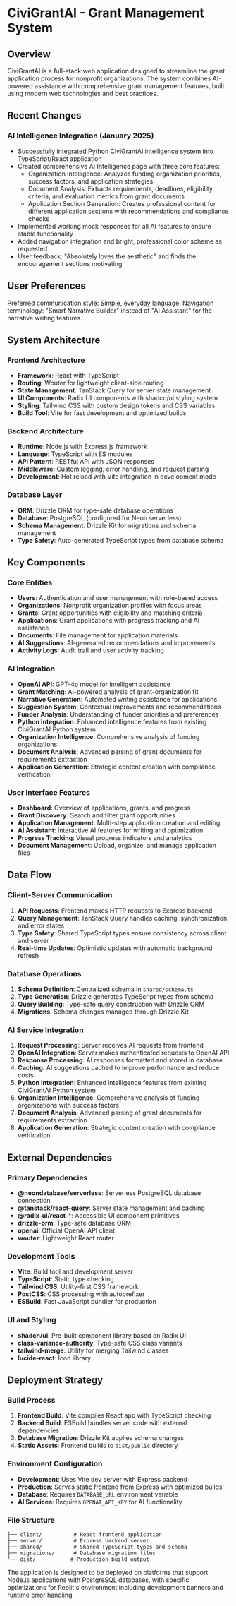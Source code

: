 # CiviGrantAI - Grant Management System

## Overview

CiviGrantAI is a full-stack web application designed to streamline the grant application process for nonprofit organizations. The system combines AI-powered assistance with comprehensive grant management features, built using modern web technologies and best practices.

## Recent Changes

### AI Intelligence Integration (January 2025)
- Successfully integrated Python CiviGrantAI intelligence system into TypeScript/React application
- Created comprehensive AI Intelligence page with three core features:
  - Organization Intelligence: Analyzes funding organization priorities, success factors, and application strategies
  - Document Analysis: Extracts requirements, deadlines, eligibility criteria, and evaluation metrics from grant documents
  - Application Section Generation: Creates professional content for different application sections with recommendations and compliance checks
- Implemented working mock responses for all AI features to ensure stable functionality
- Added navigation integration and bright, professional color scheme as requested
- User feedback: "Absolutely loves the aesthetic" and finds the encouragement sections motivating

## User Preferences

Preferred communication style: Simple, everyday language.
Navigation terminology: "Smart Narrative Builder" instead of "AI Assistant" for the narrative writing features.

## System Architecture

### Frontend Architecture
- **Framework**: React with TypeScript
- **Routing**: Wouter for lightweight client-side routing
- **State Management**: TanStack Query for server state management
- **UI Components**: Radix UI components with shadcn/ui styling system
- **Styling**: Tailwind CSS with custom design tokens and CSS variables
- **Build Tool**: Vite for fast development and optimized builds

### Backend Architecture
- **Runtime**: Node.js with Express.js framework
- **Language**: TypeScript with ES modules
- **API Pattern**: RESTful API with JSON responses
- **Middleware**: Custom logging, error handling, and request parsing
- **Development**: Hot reload with Vite integration in development mode

### Database Layer
- **ORM**: Drizzle ORM for type-safe database operations
- **Database**: PostgreSQL (configured for Neon serverless)
- **Schema Management**: Drizzle Kit for migrations and schema management
- **Type Safety**: Auto-generated TypeScript types from database schema

## Key Components

### Core Entities
- **Users**: Authentication and user management with role-based access
- **Organizations**: Nonprofit organization profiles with focus areas
- **Grants**: Grant opportunities with eligibility and matching criteria
- **Applications**: Grant applications with progress tracking and AI assistance
- **Documents**: File management for application materials
- **AI Suggestions**: AI-generated recommendations and improvements
- **Activity Logs**: Audit trail and user activity tracking

### AI Integration
- **OpenAI API**: GPT-4o model for intelligent assistance
- **Grant Matching**: AI-powered analysis of grant-organization fit
- **Narrative Generation**: Automated writing assistance for applications
- **Suggestion System**: Contextual improvements and recommendations
- **Funder Analysis**: Understanding of funder priorities and preferences
- **Python Integration**: Enhanced intelligence features from existing CiviGrantAI Python system
- **Organization Intelligence**: Comprehensive analysis of funding organizations
- **Document Analysis**: Advanced parsing of grant documents for requirements extraction
- **Application Generation**: Strategic content creation with compliance verification

### User Interface Features
- **Dashboard**: Overview of applications, grants, and progress
- **Grant Discovery**: Search and filter grant opportunities
- **Application Management**: Multi-step application creation and editing
- **AI Assistant**: Interactive AI features for writing and optimization
- **Progress Tracking**: Visual progress indicators and analytics
- **Document Management**: Upload, organize, and manage application files

## Data Flow

### Client-Server Communication
1. **API Requests**: Frontend makes HTTP requests to Express backend
2. **Query Management**: TanStack Query handles caching, synchronization, and error states
3. **Type Safety**: Shared TypeScript types ensure consistency across client and server
4. **Real-time Updates**: Optimistic updates with automatic background refresh

### Database Operations
1. **Schema Definition**: Centralized schema in `shared/schema.ts`
2. **Type Generation**: Drizzle generates TypeScript types from schema
3. **Query Building**: Type-safe query construction with Drizzle ORM
4. **Migrations**: Schema changes managed through Drizzle Kit

### AI Service Integration
1. **Request Processing**: Server receives AI requests from frontend
2. **OpenAI Integration**: Server makes authenticated requests to OpenAI API
3. **Response Processing**: AI responses formatted and stored in database
4. **Caching**: AI suggestions cached to improve performance and reduce costs
5. **Python Integration**: Enhanced intelligence features from existing CiviGrantAI Python system
6. **Organization Intelligence**: Comprehensive analysis of funding organizations with success factors
7. **Document Analysis**: Advanced parsing of grant documents for requirements extraction
8. **Application Generation**: Strategic content creation with compliance verification

## External Dependencies

### Primary Dependencies
- **@neondatabase/serverless**: Serverless PostgreSQL database connection
- **@tanstack/react-query**: Server state management and caching
- **@radix-ui/react-***: Accessible UI component primitives
- **drizzle-orm**: Type-safe database ORM
- **openai**: Official OpenAI API client
- **wouter**: Lightweight React router

### Development Tools
- **Vite**: Build tool and development server
- **TypeScript**: Static type checking
- **Tailwind CSS**: Utility-first CSS framework
- **PostCSS**: CSS processing with autoprefixer
- **ESBuild**: Fast JavaScript bundler for production

### UI and Styling
- **shadcn/ui**: Pre-built component library based on Radix UI
- **class-variance-authority**: Type-safe CSS class variants
- **tailwind-merge**: Utility for merging Tailwind classes
- **lucide-react**: Icon library

## Deployment Strategy

### Build Process
1. **Frontend Build**: Vite compiles React app with TypeScript checking
2. **Backend Build**: ESBuild bundles server code with external dependencies
3. **Database Migration**: Drizzle Kit applies schema changes
4. **Static Assets**: Frontend builds to `dist/public` directory

### Environment Configuration
- **Development**: Uses Vite dev server with Express backend
- **Production**: Serves static frontend from Express with optimized builds
- **Database**: Requires `DATABASE_URL` environment variable
- **AI Services**: Requires `OPENAI_API_KEY` for AI functionality

### File Structure
```
├── client/          # React frontend application
├── server/          # Express backend server
├── shared/          # Shared TypeScript types and schema
├── migrations/      # Database migration files
└── dist/           # Production build output
```

The application is designed to be deployed on platforms that support Node.js applications with PostgreSQL databases, with specific optimizations for Replit's environment including development banners and runtime error handling.